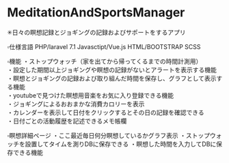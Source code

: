 # MeditationAndSportsManager

✳︎日々の瞑想記録とジョギングの記録およびサポートをするアプリ

▫️仕様言語
PHP/laravel 7.1
Javasctipt/Vue.js
HTML/BOOTSTRAP
SCSS

▫️機能
・ストップウォッチ（家を出てから帰ってくるまでの時間計測用）
<br>
・設定した期間以上ジョギングや瞑想の記録がないとアラートを表示する機能
<br>
・瞑想とジョギングの記録および取り組んだ時間を保存し、グラフとして表示する機能
<br>
・youtubeで見つけた瞑想用音楽をお気に入り登録できる機能
<br>
・ジョギングによるおおまかな消費カロリーを表示
<br>
・カレンダーを表示して日付をクリックするとその日の記録を確認できる
<br>
・日付ごとの活動履歴を記述できるメモ帳欄


▫️瞑想詳細ページ
・ここ最近毎日何分瞑想しているかグラフ表示
・ストップウォッチを設置してタイムを測りDBに保存できる
・瞑想した時間を入力してDBに保存できる機能
